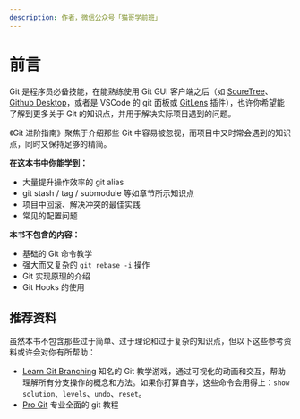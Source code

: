 ```yaml
---
description: 作者，微信公众号「猫哥学前班」
---
```


# 前言

Git 是程序员必备技能，在能熟练使用 Git GUI 客户端之后（如 [SoureTree](https://www.sourcetreeapp.com/)、[Github Desktop](https://desktop.github.com/)，或者是 VSCode 的 git 面板或 [GitLens](https://marketplace.visualstudio.com/items?itemName=eamodio.gitlens) 插件），也许你希望能了解到更多关于 Git 的知识点，并用于解决实际项目遇到的问题。

《Git 进阶指南》聚焦于介绍那些 Git 中容易被忽视，而项目中又时常会遇到的知识点，同时又保持足够的精简。

**在这本书中你能学到：**

* 大量提升操作效率的 git alias
* git stash / tag / submodule 等如章节所示知识点
* 项目中回滚、解决冲突的最佳实践
* 常见的配置问题

**本书不包含的内容：**

* 基础的 Git 命令教学
* 强大而又复杂的 `git rebase -i` 操作
* Git 实现原理的介绍
* Git Hooks 的使用

## 推荐资料

虽然本书不包含那些过于简单、过于理论和过于复杂的知识点，但以下这些参考资料或许会对你有所帮助：

* [Learn Git Branching](https://learngitbranching.js.org) 知名的 Git 教学游戏，通过可视化的动画和交互，帮助理解所有分支操作的概念和方法。如果你打算自学，这些命令会用得上：`show solution`、`levels`、`undo`、`reset`。
* [Pro Git](https://git-scm.com/book/zh/v2) 专业全面的 git 教程

